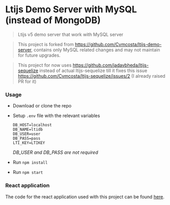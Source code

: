 # Ltijs Demo Server with MySQL (instead of MongoDB)

> Ltijs v5 demo server that work with MySQL server
 
> This project is forked from https://github.com/Cvmcosta/ltijs-demo-server, contains only MySQL related changes and may not maintain for future upgrades. 

> This project for now uses https://github.com/jadavbheda/ltijs-sequelize instead of actual ltijs-sequelize till it fixes this issue https://github.com/Cvmcosta/ltijs-sequelize/issues/2 (I already raised PR for it)

### Usage

- Download or clone the repo

- Setup `.env` file with the relevant variables

  ```
  DB_HOST=localhost
  DB_NAME=ltidb
  DB_USER=user
  DB_PASS=pass
  LTI_KEY=LTIKEY
  ```
  *DB_USER and DB_PASS are not required*

- Run `npm install`

- Run `npm start` 

### React application

 The code for the react application used with this project can be found [here](https://github.com/Cvmcosta/ltijs-demo-client).
